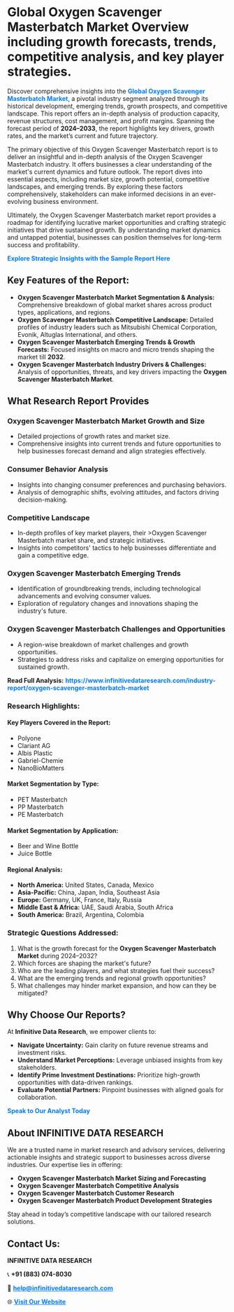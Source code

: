 <h1>Global Oxygen Scavenger Masterbatch Market Overview including growth forecasts, trends, competitive analysis, and key player strategies.</h1>
<p>
Discover comprehensive insights into the 
<a href="https://www.infinitivedataresearch.com/industry-report/oxygen-scavenger-masterbatch-market" rel="dofollow" style="color: #007BFF; text-decoration: none;"><strong>Global Oxygen Scavenger Masterbatch Market</strong></a>, a pivotal industry segment analyzed through its historical development, emerging trends, growth prospects, and competitive landscape. This report offers an in-depth analysis of production capacity, revenue structures, cost management, and profit margins. Spanning the forecast period of <strong>2024–2033</strong>, the report highlights key drivers, growth rates, and the market’s current and future trajectory.
</p>
<p>
The primary objective of this Oxygen Scavenger Masterbatch report is to deliver an insightful and in-depth analysis of the Oxygen Scavenger Masterbatch industry. It offers businesses a clear understanding of the market's current dynamics and future outlook. The report dives into essential aspects, including market size, growth potential, competitive landscapes, and emerging trends. By exploring these factors comprehensively, stakeholders can make informed decisions in an ever-evolving business environment.
</p>
<p>
Ultimately, the Oxygen Scavenger Masterbatch market report provides a roadmap for identifying lucrative market opportunities and crafting strategic initiatives that drive sustained growth. By understanding market dynamics and untapped potential, businesses can position themselves for long-term success and profitability.
</p>
<p>
<a href="https://www.infinitivedataresearch.com/request-sample/reportId=105328" style="color: #007BFF; text-decoration: none;"><strong>Explore Strategic Insights with the Sample Report Here</strong></a>
</p>

<h2>Key Features of the Report:</h2>
<ul>
<li><strong>Oxygen Scavenger Masterbatch Market Segmentation & Analysis:</strong> Comprehensive breakdown of global market shares across product types, applications, and regions.</li>
<li><strong>Oxygen Scavenger Masterbatch Competitive Landscape:</strong> Detailed profiles of industry leaders such as Mitsubishi Chemical Corporation, Evonik, Altuglas International, and others.</li>
<li><strong>Oxygen Scavenger Masterbatch Emerging Trends & Growth Forecasts:</strong> Focused insights on macro and micro trends shaping the market till <strong>2032</strong>.</li>
<li><strong>Oxygen Scavenger Masterbatch Industry Drivers & Challenges:</strong> Analysis of opportunities, threats, and key drivers impacting the <strong>Oxygen Scavenger Masterbatch Market</strong>.</li>
</ul>

<h2>What Research Report Provides</h2>
<h3>Oxygen Scavenger Masterbatch Market Growth and Size</h3>
<ul>
<li>Detailed projections of growth rates and market size.</li>
<li>Comprehensive insights into current trends and future opportunities to help businesses forecast demand and align strategies effectively.</li>
</ul>

<h3>Consumer Behavior Analysis</h3>
<ul>
<li>Insights into changing consumer preferences and purchasing behaviors.</li>
<li>Analysis of demographic shifts, evolving attitudes, and factors driving decision-making.</li>
</ul>

<h3>Competitive Landscape</h3>
<ul>
<li>In-depth profiles of key market players, their >Oxygen Scavenger Masterbatch market share, and strategic initiatives.</li>
<li>Insights into competitors' tactics to help businesses differentiate and gain a competitive edge.</li>
</ul>

<h3>Oxygen Scavenger Masterbatch Emerging Trends</h3>
<ul>
<li>Identification of groundbreaking trends, including technological advancements and evolving consumer values.</li>
<li>Exploration of regulatory changes and innovations shaping the industry's future.</li>
</ul>

<h3>Oxygen Scavenger Masterbatch Challenges and Opportunities</h3>
<ul>
<li>A region-wise breakdown of market challenges and growth opportunities.</li>
<li>Strategies to address risks and capitalize on emerging opportunities for sustained growth.</li>
</ul>
<p><strong>Read Full Analysis:</strong> <a href="https://www.infinitivedataresearch.com/industry-report/oxygen-scavenger-masterbatch-market" rel="dofollow" style="color: #007BFF; text-decoration: none;"><strong>https://www.infinitivedataresearch.com/industry-report/oxygen-scavenger-masterbatch-market</strong></a></p>
<h3>Research Highlights:</h3>
<h4>Key Players Covered in the Report:</h4>
<ul><li>Polyone</li><li>Clariant AG</li><li>Albis Plastic</li><li>Gabriel-Chemie</li><li>NanoBioMatters</li></ul>
<h4>Market Segmentation by Type:</h4>
<ul><li>PET Masterbatch</li><li>PP Masterbatch</li><li>PE Masterbatch</li></ul>
<h4>Market Segmentation by Application:</h4>
<ul><li>Beer and Wine Bottle</li><li>Juice Bottle</li></ul>

<h4>Regional Analysis:</h4>
<ul>
<li><strong>North America:</strong> United States, Canada, Mexico</li>
<li><strong>Asia-Pacific:</strong> China, Japan, India, Southeast Asia</li>
<li><strong>Europe:</strong> Germany, UK, France, Italy, Russia</li>
<li><strong>Middle East & Africa:</strong> UAE, Saudi Arabia, South Africa</li>
<li><strong>South America:</strong> Brazil, Argentina, Colombia</li>
</ul>

<h3>Strategic Questions Addressed:</h3>
<ol>
<li>What is the growth forecast for the <strong>Oxygen Scavenger Masterbatch Market</strong> during 2024–2032?</li>
<li>Which forces are shaping the market's future?</li>
<li>Who are the leading players, and what strategies fuel their success?</li>
<li>What are the emerging trends and regional growth opportunities?</li>
<li>What challenges may hinder market expansion, and how can they be mitigated?</li>
</ol>

<h2>Why Choose Our Reports?</h2>
<p>At <strong>Infinitive Data Research</strong>, we empower clients to:</p>
<ul>
<li><strong>Navigate Uncertainty:</strong> Gain clarity on future revenue streams and investment risks.</li>
<li><strong>Understand Market Perceptions:</strong> Leverage unbiased insights from key stakeholders.</li>
<li><strong>Identify Prime Investment Destinations:</strong> Prioritize high-growth opportunities with data-driven rankings.</li>
<li><strong>Evaluate Potential Partners:</strong> Pinpoint businesses with aligned goals for collaboration.</li>
</ul>
<p><a href="https://www.infinitivedataresearch.com/industry-report/oxygen-scavenger-masterbatch-market" rel="dofollow" style="color: #007BFF; text-decoration: none;"><strong>Speak to Our Analyst Today</strong></a></p>

<h2>About INFINITIVE DATA RESEARCH</h2>
<p>We are a trusted name in market research and advisory services, delivering actionable insights and strategic support to businesses across diverse industries. Our expertise lies in offering:</p>
<ul>
<li><strong>Oxygen Scavenger Masterbatch Market Sizing and Forecasting</strong></li>
<li><strong>Oxygen Scavenger Masterbatch Competitive Analysis</strong></li>
<li><strong>Oxygen Scavenger Masterbatch Customer Research</strong></li>
<li><strong>Oxygen Scavenger Masterbatch Product Development Strategies</strong></li>
</ul>
<p>Stay ahead in today’s competitive landscape with our tailored research solutions.</p>

<h2>Contact Us:</h2>
<p><strong>INFINITIVE DATA RESEARCH</strong></p>
<p>📞 <strong>+91 (883) 074-8030</strong></p>
<p>📧 <strong><a href="mailto:help@infinitivedataresearch.com" style="color: #007BFF;">help@infinitivedataresearch.com</a></strong></p>
<p>🌐 <strong><a href="https://www.infinitivedataresearch.com" rel="dofollow" style="color: #007BFF;">Visit Our Website</a></strong></p>